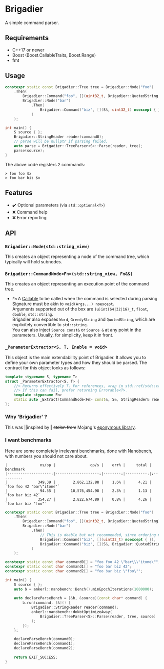 # Brigadier

A simple command parser.

## Requirements

* C++17 or newer
* Boost (Boost.CallableTraits, Boost.Range)
* fmt

## Usage

```cpp
constexpr static const Brigadier::Tree tree = Brigadier::Node("foo")
    .Then(
        Brigadier::Command("foo", [](uint32_t, Brigadier::QuotedString const&) noexcept { }),
        Brigadier::Node("bar")
            .Then(
                Brigadier::Command("biz", [](S&, uint32_t) noexcept { }),
            )
    );

int main() {
    S source { };
    Brigadier::StringReader reader(command0);
    // parse will be nullptr if parsing failed.
    auto parse = Brigadier::TreeParser<S>::Parse(reader, tree);
    parse(source);
}
```

The above code registers 2 commands:

```
> foo foo $x
> foo bar biz $x
```

## Features

- ✔️ Optional parameters (via `std::optional<T>`)
- ❌ Command help
- ❌ Error reporting

## API

### `Brigadier::Node(std::string_view)`

This creates an object representing a node of the command tree, which typically will hold subnodes.

### `Brigadier::CommandNode<Fn>(std::string_view, Fn&&)`

This creates an object representing an execution point of the command tree.
- `Fn`
  A [Callable](https://en.cppreference.com/w/cpp/named_req/Callable) to be called when the command is selected during parsing.  
  Signature must be akin to `void(Args...) noexcept`.  
  Arguments supported out of the box are `(u)int(64|32|16)_t`, `float`, `double`, `std::string`.  
  Brigadier also exposes `Word`, `GreedyString` and `QuotedString`, which are explicitely convertible to `std::string`.  
  You can also inject `Source const&` or `Source &` at any point in the parameters. Usually, for simplicity, keep it in front.

### `_ParameterExtractor<S, T, Enable = void>`

This object is the main extendability point of Brigadier. It allows you to define your own parameter types and how they should be parsed. The contract for this object looks as follows:

```cpp
template <typename S, typename T>
struct _ParameterExtractor<S, T> {
    //> Returns effectively T. For references, wrap in std::ref/std::cref.
    //> If this can fail, prefer returning Errorable<T>.
    template <typename Fn>
    static auto _Extract(CommandNode<Fn> const&, S&, StringReader& reader) noexcept;
};
```

### Why 'Brigadier' ?

This was ||inspired by|| ~~stolen from~~ Mojang's [eponymous library](https://github.com/Mojang/brigadier). 

### I want benchmarks

Here are some completely irrelevant benchmarks, done with [Nanobench](https://github.com/martinus/nanobench), with numbers you should not care about.
```
|               ns/op |                op/s |    err% |     total | benchmark
|--------------------:|--------------------:|--------:|----------:|:----------
|              349.39 |        2,862,132.88 |    1.6% |      4.21 | `foo foo 42 "bar\"itone"`
|               94.55 |       10,576,454.98 |    2.3% |      1.13 | `foo bar biz 42`
|              354.27 |        2,822,674.89 |    0.8% |      4.26 | `foo bar biz "foo"`
```

```cpp
constexpr static const Brigadier::Tree tree = Brigadier::Node("foo")
    .Then(
        Brigadier::Command("foo", [](uint32_t, Brigadier::QuotedString) noexcept { }),
        Brigadier::Node("bar")
            .Then(
                // This is doable but not recommended, since ordering matters.
                Brigadier::Command("biz", [](uint32_t) noexcept { }),
                Brigadier::Command("biz", [](S&, Brigadier::QuotedString) noexcept { })
            )
    );

constexpr static const char command0[] = "foo foo 42 \"bar\\\"itone\"";
constexpr static const char command1[] = "foo bar biz 42";
constexpr static const char command2[] = "foo bar biz \"foo\"";

int main() {
    S source { };
    auto b = ankerl::nanobench::Bench().minEpochIterations(1000000);
    
    auto declareParseBench = [&b, &source](const char* command) {
        b.run(command, [&]() {
            Brigadier::StringReader reader(command);
            ankerl::nanobench::doNotOptimizeAway(
                Brigadier::TreeParser<S>::Parse(reader, tree, source)
            );
        }); 
    };

    declareParseBench(command0);
    declareParseBench(command1);
    declareParseBench(command2);
    
    return EXIT_SUCCESS;
}
```
